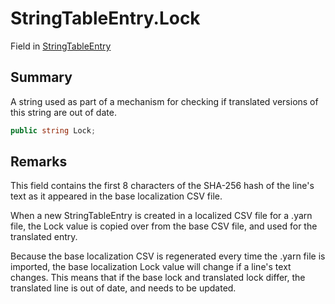 # StringTableEntry.Lock

Field in [StringTableEntry](api/csharp/yarn.unity.stringtableentry.md)

## Summary


A string used as part of a mechanism for checking if translated
versions of this string are out of date.


```csharp
public string Lock;
```

## Remarks

<p>
This field contains the first 8 characters of the SHA-256 hash of
the line's text as it appeared in the base localization CSV file.
</p> <p>
When a new StringTableEntry is created in a localized CSV file for a
.yarn file, the Lock value is copied over from the base CSV file,
and used for the translated entry. 
</p> <p>
Because the base localization CSV is regenerated every time the
.yarn file is imported, the base localization Lock value will change
if a line's text changes. This means that if the base lock and
translated lock differ, the translated line is out of date, and
needs to be updated.
</p>

